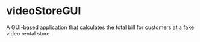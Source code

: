 # videoStoreGUI
A GUI-based application that calculates the total bill for customers at a fake video rental store
